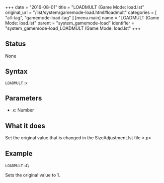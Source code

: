 +++
date = "2016-08-01"
title = "LOADMULT (Game Mode: load.lst"
original_url = "/list/system/gamemode-load.html#loadmult"
categories = [ "all-tag", "gamemode-load-tag" ]
[menu.main]
    name = "LOADMULT (Game Mode: load.lst"
    parent = "system_gamemode-load"
    identifier = "system_gamemode-load_LOADMULT (Game Mode: load.lst"
+++

## Status

None

## Syntax

`LOADMULT:x`

## Parameters

-   x: Number



What it does
------------

Set the original value that is changed in the <span class="lstfile">
SizeAdjustment.lst </span> file.&lt;.p&gt;

Example
-------

`LOADMULT:4`\

Sets the original value to 1.

